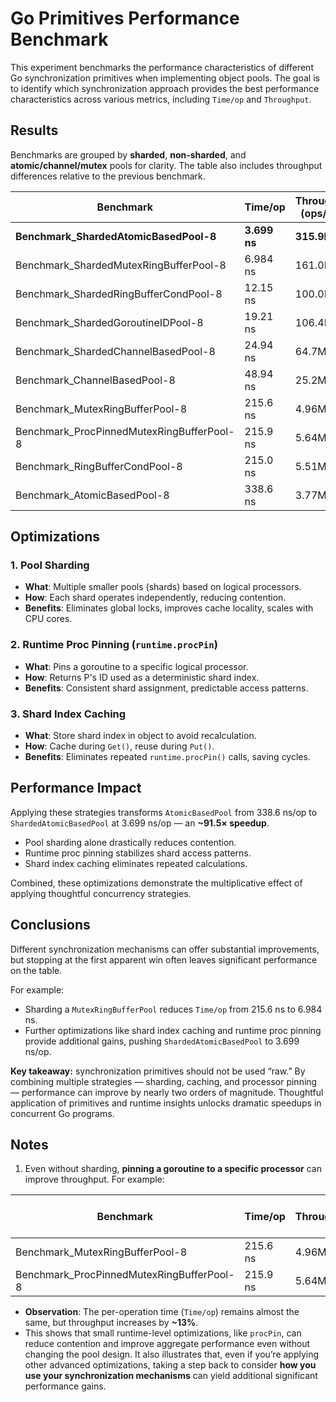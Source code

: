 # Go Primitives Performance Benchmark

This experiment benchmarks the performance characteristics of different Go synchronization primitives when implementing object pools. The goal is to identify which synchronization approach provides the best performance characteristics across various metrics, including `Time/op` and `Throughput`.

## Results

Benchmarks are grouped by **sharded**, **non-sharded**, and **atomic/channel/mutex** pools for clarity. The table also includes throughput differences relative to the previous benchmark.

| Benchmark                                 | Time/op      | Throughput (ops/sec) | Slower by          | % Time Diff | Throughput Diff |
| ----------------------------------------- | ------------ | -------------------- | ------------------ | ----------- | --------------- |
| **Benchmark_ShardedAtomicBasedPool-8**    | **3.699 ns** | **315.9M**           | **0 ns** (fastest) | **0%**      | **0%**          |
| Benchmark_ShardedMutexRingBufferPool-8    | 6.984 ns     | 161.0M               | +3.285 ns          | +88.8%      | -49.0%          |
| Benchmark_ShardedRingBufferCondPool-8     | 12.15 ns     | 100.0M               | +5.166 ns          | +74.0%      | -37.9%          |
| Benchmark_ShardedGoroutineIDPool-8        | 19.21 ns     | 106.4M               | +7.06 ns           | +58.1%      | +6.4%           |
| Benchmark_ShardedChannelBasedPool-8       | 24.94 ns     | 64.7M                | +5.73 ns           | +29.8%      | -39.2%          |
| Benchmark_ChannelBasedPool-8              | 48.94 ns     | 25.2M                | +23.99 ns          | +96.1%      | -61.1%          |
| Benchmark_MutexRingBufferPool-8           | 215.6 ns     | 4.96M                | +0.6 ns            | +0.3%       | -80.3%          |
| Benchmark_ProcPinnedMutexRingBufferPool-8 | 215.9 ns     | 5.64M                | +0.3 ns            | +0.1%       | +13.7%          |
| Benchmark_RingBufferCondPool-8            | 215.0 ns     | 5.51M                | -0.9 ns            | -0.4%       | -2.3%           |
| Benchmark_AtomicBasedPool-8               | 338.6 ns     | 3.77M                | +123.0 ns          | +57.1%      | -31.6%          |

## Optimizations

### 1. Pool Sharding

- **What**: Multiple smaller pools (shards) based on logical processors.
- **How**: Each shard operates independently, reducing contention.
- **Benefits**: Eliminates global locks, improves cache locality, scales with CPU cores.

### 2. Runtime Proc Pinning (`runtime.procPin`)

- **What**: Pins a goroutine to a specific logical processor.
- **How**: Returns P's ID used as a deterministic shard index.
- **Benefits**: Consistent shard assignment, predictable access patterns.

### 3. Shard Index Caching

- **What**: Store shard index in object to avoid recalculation.
- **How**: Cache during `Get()`, reuse during `Put()`.
- **Benefits**: Eliminates repeated `runtime.procPin()` calls, saving cycles.

## Performance Impact

Applying these strategies transforms `AtomicBasedPool` from 338.6 ns/op to `ShardedAtomicBasedPool` at 3.699 ns/op — an **\~91.5× speedup**.

- Pool sharding alone drastically reduces contention.
- Runtime proc pinning stabilizes shard access patterns.
- Shard index caching eliminates repeated calculations.

Combined, these optimizations demonstrate the multiplicative effect of applying thoughtful concurrency strategies.

## Conclusions

Different synchronization mechanisms can offer substantial improvements, but stopping at the first apparent win often leaves significant performance on the table.

For example:

- Sharding a `MutexRingBufferPool` reduces `Time/op` from 215.6 ns to 6.984 ns.
- Further optimizations like shard index caching and runtime proc pinning provide additional gains, pushing `ShardedAtomicBasedPool` to 3.699 ns/op.

**Key takeaway:** synchronization primitives should not be used “raw.” By combining multiple strategies — sharding, caching, and processor pinning — performance can improve by nearly two orders of magnitude. Thoughtful application of primitives and runtime insights unlocks dramatic speedups in concurrent Go programs.

## Notes

1. Even without sharding, **pinning a goroutine to a specific processor** can improve throughput. For example:

| Benchmark                                 | Time/op  | Throughput | Slower by | % Time Diff | Throughput Diff |
| ----------------------------------------- | -------- | ---------- | --------- | ----------- | --------------- |
| Benchmark_MutexRingBufferPool-8           | 215.6 ns | 4.96M      | +0.6 ns   | +0.3%       | NaN             |
| Benchmark_ProcPinnedMutexRingBufferPool-8 | 215.9 ns | 5.64M      | +0.3 ns   | +0.1%       | +13.7%          |

- **Observation**: The per-operation time (`Time/op`) remains almost the same, but throughput increases by **\~13%**.
- This shows that small runtime-level optimizations, like `procPin`, can reduce contention and improve aggregate performance even without changing the pool design. It also illustrates that, even if you’re applying other advanced optimizations, taking a step back to consider **how you use your synchronization mechanisms** can yield additional significant performance gains.

